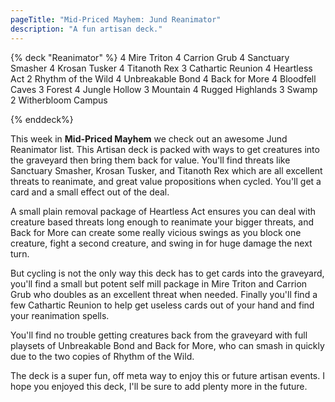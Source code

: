 ```yaml
---
pageTitle: "Mid-Priced Mayhem: Jund Reanimator"
description: "A fun artisan deck."
---
```




{% deck "Reanimator" %}
4 Mire Triton
4 Carrion Grub
4 Sanctuary Smasher
4 Krosan Tusker
4 Titanoth Rex
3 Cathartic Reunion
4 Heartless Act
2 Rhythm of the Wild
4 Unbreakable Bond
4 Back for More
4 Bloodfell Caves
3 Forest
4 Jungle Hollow
3 Mountain
4 Rugged Highlands
3 Swamp
2 Witherbloom Campus

{% enddeck%}

This week in **Mid-Priced Mayhem** we check out an awesome Jund Reanimator list. This Artisan deck is packed with ways to get creatures into the graveyard then bring them back for value. You'll find threats like <auto-card>Sanctuary Smasher</auto-card>, <auto-card> Krosan Tusker</auto-card>, and <auto-card>Titanoth Rex</auto-card> which are all excellent threats to reanimate, and great value propositions when cycled. You'll get a card and a small effect out of the deal. 

A small plain removal package of <auto-card>Heartless Act</auto-card> ensures you can deal with creature based threats long enough to reanimate your bigger threats, and <auto-card>Back for More</auto-card> can create some really vicious swings as you block one creature, fight a second creature, and swing in for huge damage the next turn. 

But cycling is not the only way this deck has to get cards into the graveyard, you'll find a small but potent self mill package in <auto-card>Mire Triton</auto-card> and <auto-card>Carrion Grub</auto-card> who doubles as an excellent threat when needed. Finally you'll find a few <auto-card>Cathartic Reunion</auto-card> to help get useless cards out of your hand and find your reanimation spells. 

You'll find no trouble getting creatures back from the graveyard with full playsets of <auto-card>Unbreakable Bond</auto-card> and <auto-card>Back for More</auto-card>, who can smash in quickly due to the two copies of <auto-card>Rhythm of the Wild</auto-card>.

The deck is a super fun, off meta way to enjoy this or future artisan events. I hope you enjoyed this deck, I'll be sure to add plenty more in the future. 